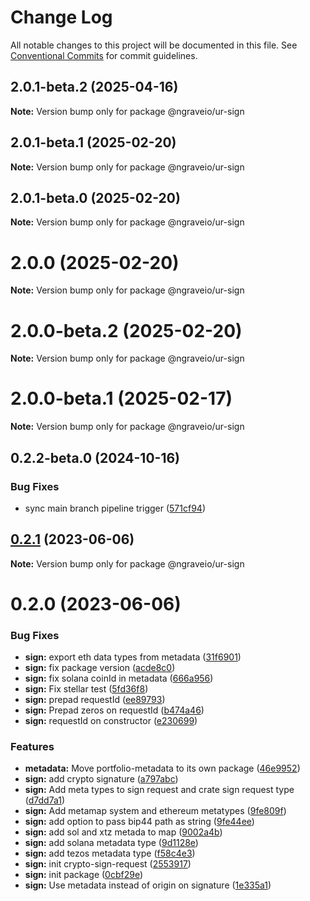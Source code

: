 # Change Log

All notable changes to this project will be documented in this file.
See [Conventional Commits](https://conventionalcommits.org) for commit guidelines.

## 2.0.1-beta.2 (2025-04-16)

**Note:** Version bump only for package @ngraveio/ur-sign

## 2.0.1-beta.1 (2025-02-20)

**Note:** Version bump only for package @ngraveio/ur-sign

## 2.0.1-beta.0 (2025-02-20)

**Note:** Version bump only for package @ngraveio/ur-sign

# 2.0.0 (2025-02-20)

**Note:** Version bump only for package @ngraveio/ur-sign

# 2.0.0-beta.2 (2025-02-20)

**Note:** Version bump only for package @ngraveio/ur-sign

# 2.0.0-beta.1 (2025-02-17)

**Note:** Version bump only for package @ngraveio/ur-sign

## 0.2.2-beta.0 (2024-10-16)

### Bug Fixes

- sync main branch pipeline trigger ([571cf94](https://github.com/ngraveio/ur-registry/commit/571cf94522a07f92ee7ee94bcd81f3cae9741b1c))

## [0.2.1](https://github.com/ngraveio/ur-registry/compare/@ngraveio/ur-sign@0.2.0...@ngraveio/ur-sign@0.2.1) (2023-06-06)

**Note:** Version bump only for package @ngraveio/ur-sign

# 0.2.0 (2023-06-06)

### Bug Fixes

- **sign:** export eth data types from metadata ([31f6901](https://github.com/ngraveio/ur-registry/commit/31f6901fcce3660a5fa35a1e803bbfc75514d987))
- **sign:** fix package version ([acde8c0](https://github.com/ngraveio/ur-registry/commit/acde8c0d289579fc94674f588aad20e5a7b51922))
- **sign:** fix solana coinId in metadata ([666a956](https://github.com/ngraveio/ur-registry/commit/666a956cee02fb583285913f523e97318c7fffe3))
- **sign:** Fix stellar test ([5fd36f8](https://github.com/ngraveio/ur-registry/commit/5fd36f844b07695807682c7fc1c9d0f84a261c4a))
- **sign:** prepad requestId ([ee89793](https://github.com/ngraveio/ur-registry/commit/ee89793353558f5ad4ab47b843484e455f2268d8))
- **sign:** Prepad zeros on requestId ([b474a46](https://github.com/ngraveio/ur-registry/commit/b474a46c7e83a7eb5a278860420cd12eab2f9faf))
- **sign:** requestId on constructor ([e230699](https://github.com/ngraveio/ur-registry/commit/e23069999f85bf35d0ab059a13a831d0461450ab))

### Features

- **metadata:** Move portfolio-metadata to its own package ([46e9952](https://github.com/ngraveio/ur-registry/commit/46e9952110cd007a3b119951b7e9fdebfc63fed9))
- **sign:** add crypto signature ([a797abc](https://github.com/ngraveio/ur-registry/commit/a797abc8fbd7f52b417eb5810c2b7cbf8c5c1097))
- **sign:** Add meta types to sign request and crate sign request type ([d7dd7a1](https://github.com/ngraveio/ur-registry/commit/d7dd7a16b8f739f91046ec4293427c1a1a5a57c7))
- **sign:** Add metamap system and ethereum metatypes ([9fe809f](https://github.com/ngraveio/ur-registry/commit/9fe809f5bd6b8ed1b1f875acd9fb41ee6c378d41))
- **sign:** add option to pass bip44 path as string ([9fe44ee](https://github.com/ngraveio/ur-registry/commit/9fe44ee454c2fdad1da0d8434a9e7e4e999ce4ee))
- **sign:** add sol and xtz metada to map ([9002a4b](https://github.com/ngraveio/ur-registry/commit/9002a4b862571791d3ced8c9e8347eed1bf340c4))
- **sign:** add solana metadata type ([9d1128e](https://github.com/ngraveio/ur-registry/commit/9d1128e6151bf8b5710317286c722ee60f5efc25))
- **sign:** add tezos metadata type ([f58c4e3](https://github.com/ngraveio/ur-registry/commit/f58c4e3992484758edbb2547f1409442050c6858))
- **sign:** init crypto-sign-request ([2553917](https://github.com/ngraveio/ur-registry/commit/2553917400f05510511ab0da474f70931deb193c))
- **sign:** init package ([0cbf29e](https://github.com/ngraveio/ur-registry/commit/0cbf29e7a136d5dc5cea8acdea7efcfb6df3bb04))
- **sign:** Use metadata instead of origin on signature ([1e335a1](https://github.com/ngraveio/ur-registry/commit/1e335a1f4c9884823159631629c11a8b24ee36b0))
